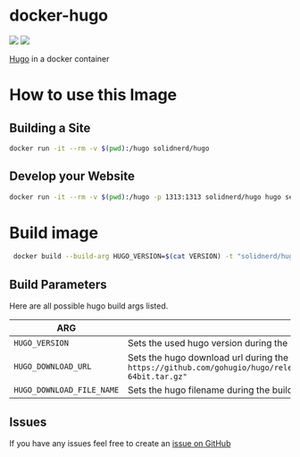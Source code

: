 docker-hugo
===========

[![](https://images.microbadger.com/badges/image/solidnerd/hugo.svg)](http://microbadger.com/images/solidnerd/hugo "Get your own image badge on microbadger.com") [![](https://images.microbadger.com/badges/commit/solidnerd/hugo.svg)](https://microbadger.com/images/solidnerd/hugo "Get your own commit badge on microbadger.com")

[Hugo](https://gohugo.io) in a docker container


# How to use this Image

## Building a Site

```bash
docker run -it --rm -v $(pwd):/hugo solidnerd/hugo
```
## Develop your Website

```bash
docker run -it --rm -v $(pwd):/hugo -p 1313:1313 solidnerd/hugo hugo server --bind 0.0.0.0
```

# Build image

```bash
 docker build --build-arg HUGO_VERSION=$(cat VERSION) -t "solidnerd/hugo:$(cat VERSION)" .
```

## Build Parameters

Here are all possible hugo build args listed.

| ARG | Description |
|-----------|-------------|
| `HUGO_VERSION` | Sets the used hugo version during the build. Defaults to `0.18` |
| `HUGO_DOWNLOAD_URL` | Sets the hugo download url during the build. Defaults to `https://github.com/gohugio/hugo/releases/download/v$HUGO_VERSION/hugo_"$HUGO_VERSION"_Linux-64bit.tar.gz"`  |
| `HUGO_DOWNLOAD_FILE_NAME` | Sets the hugo filename during the build. Defaults to `hugo.tar.gz` |

## Issues

If you have any issues feel free to create an [issue on GitHub](https://github.com/solidnerd/docker-hugo/issues)
